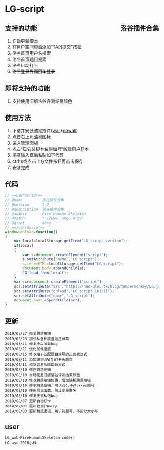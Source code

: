 <!--
 * @Description: In User Settings Edit
 * @Author: your name
 * @Date: 2019-08-03 08:32:29
 * @lastTime: 2019-09-12 16:39:32
 * @LastAuthor: Please set LastEditors
 -->
# LG-script
## <div style="float:right">洛谷插件合集</div>
## 支持的功能
1. 自动更新脚本
2. 在用户空间界面添加“TA的提交”按钮
3. 洛谷首页用户名搜索
4. 洛谷首页题目搜索
5. 洛谷自动打卡
6. ~~洛谷登录界面回车登录~~
## 即将支持的功能
1. 支持使用旧版洛谷评测结果颜色
## 使用方法
1. 下载并安装油猴插件([wall](http://www.tampermonkey.net/)&[nowall](https://blog.csdn.net/vermont_/article/details/84781871))
2. 点击右上角油猴图标
3. 进入管理面板
4. 点击“已安装脚本左侧加号”新建用户脚本
5. 清空输入框后粘贴如下代码
6. ctrl^s或点击上方文件按钮再点击保存
7. 安装完成
## 代码
```js
// ==UserScript==
// @name         洛谷插件合集
// @version      1.0
// @description  洛谷插件合集
// @author       Fire Humans Skeleton
// @match        *://www.luogu.org/*
// @grant        none
// ==/UserScript==
window.onload=function()
{
    var local=localStorage.getItem("LG_script_version");
    if(local)
    {
        var s=document.createElement("script");
        s.setAttribute("name","LG_script");
        s.innerHTML=localStorage.getItem("LG_script");
        document.body.appendChild(s);
        LG_load_from_local();
    }
    var scr=document.createElement("script");
    scr.setAttribute("src","https://huokulou.tk/blog/tampermonkey/LG.js");
    scr.setAttribute("onload","LG_script_init()");
    scr.setAttribute("name","LG_script");
    document.body.appendChild(scr);
}
```

## 更新
```
2019/08/27 修复跳题按钮
2019/08/23 加长私信长度且适应屏幕
2019/08/21 修复多次加载bug
2019/08/21 优化加载速度
2019/08/15 修改用于匹配题目编号的正则表达式
2019/08/11 添加识别UVA与AT开头题目
2019/08/11 修改调用功能函数方式
2019/08/10 修正跳题逻辑
2019/08/10 自动使用旧版洛谷评测结果颜色
2019/08/10 修改跳题按钮位置，增加随机跳题按钮
2019/08/10 修改跳题逻辑，可识别CodeForces题号
2019/08/10 使用局部函数，防止变量重名
2019/08/10 修复无法私信bug
2019/08/07 更新自动打卡
2019/08/03 更新检测jQuery
2019/08/03 更新跳题逻辑，可识别题号，不区分大小写
```

## user
```
LG_wxb-FireHumansSkeleton(coder)
LG_wsc-2018小绿
```
